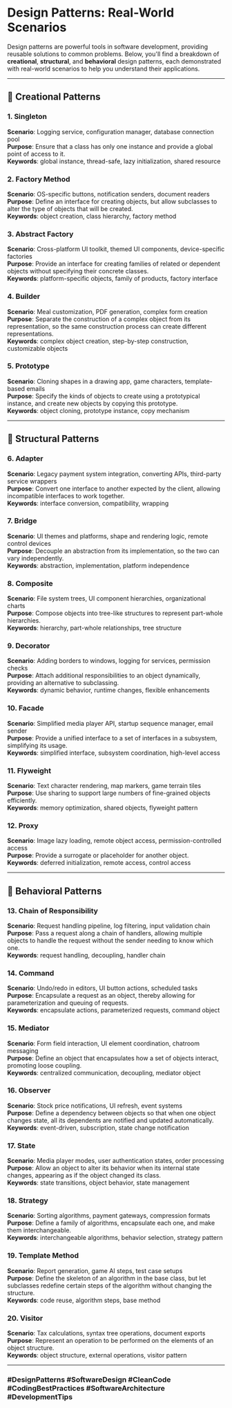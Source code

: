 # Design Patterns: Real-World Scenarios

Design patterns are powerful tools in software development, providing reusable solutions to common problems. Below, you'll find a breakdown of **creational**, **structural**, and **behavioral** design patterns, each demonstrated with real-world scenarios to help you understand their applications.

---

## 🔁 **Creational Patterns**

### 1. **Singleton**  
**Scenario**: Logging service, configuration manager, database connection pool  
**Purpose**: Ensure that a class has only one instance and provide a global point of access to it.  
**Keywords**: global instance, thread-safe, lazy initialization, shared resource

### 2. **Factory Method**  
**Scenario**: OS-specific buttons, notification senders, document readers  
**Purpose**: Define an interface for creating objects, but allow subclasses to alter the type of objects that will be created.  
**Keywords**: object creation, class hierarchy, factory method  

### 3. **Abstract Factory**  
**Scenario**: Cross-platform UI toolkit, themed UI components, device-specific factories  
**Purpose**: Provide an interface for creating families of related or dependent objects without specifying their concrete classes.  
**Keywords**: platform-specific objects, family of products, factory interface  

### 4. **Builder**  
**Scenario**: Meal customization, PDF generation, complex form creation  
**Purpose**: Separate the construction of a complex object from its representation, so the same construction process can create different representations.  
**Keywords**: complex object creation, step-by-step construction, customizable objects  

### 5. **Prototype**  
**Scenario**: Cloning shapes in a drawing app, game characters, template-based emails  
**Purpose**: Specify the kinds of objects to create using a prototypical instance, and create new objects by copying this prototype.  
**Keywords**: object cloning, prototype instance, copy mechanism  

---

## 🧩 **Structural Patterns**

### 6. **Adapter**  
**Scenario**: Legacy payment system integration, converting APIs, third-party service wrappers  
**Purpose**: Convert one interface to another expected by the client, allowing incompatible interfaces to work together.  
**Keywords**: interface conversion, compatibility, wrapping  

### 7. **Bridge**  
**Scenario**: UI themes and platforms, shape and rendering logic, remote control devices  
**Purpose**: Decouple an abstraction from its implementation, so the two can vary independently.  
**Keywords**: abstraction, implementation, platform independence  

### 8. **Composite**  
**Scenario**: File system trees, UI component hierarchies, organizational charts  
**Purpose**: Compose objects into tree-like structures to represent part-whole hierarchies.  
**Keywords**: hierarchy, part-whole relationships, tree structure  

### 9. **Decorator**  
**Scenario**: Adding borders to windows, logging for services, permission checks  
**Purpose**: Attach additional responsibilities to an object dynamically, providing an alternative to subclassing.  
**Keywords**: dynamic behavior, runtime changes, flexible enhancements  

### 10. **Facade**  
**Scenario**: Simplified media player API, startup sequence manager, email sender  
**Purpose**: Provide a unified interface to a set of interfaces in a subsystem, simplifying its usage.  
**Keywords**: simplified interface, subsystem coordination, high-level access  

### 11. **Flyweight**  
**Scenario**: Text character rendering, map markers, game terrain tiles  
**Purpose**: Use sharing to support large numbers of fine-grained objects efficiently.  
**Keywords**: memory optimization, shared objects, flyweight pattern  

### 12. **Proxy**  
**Scenario**: Image lazy loading, remote object access, permission-controlled access  
**Purpose**: Provide a surrogate or placeholder for another object.  
**Keywords**: deferred initialization, remote access, control access  

---

## 🔄 **Behavioral Patterns**

### 13. **Chain of Responsibility**  
**Scenario**: Request handling pipeline, log filtering, input validation chain  
**Purpose**: Pass a request along a chain of handlers, allowing multiple objects to handle the request without the sender needing to know which one.  
**Keywords**: request handling, decoupling, handler chain  

### 14. **Command**  
**Scenario**: Undo/redo in editors, UI button actions, scheduled tasks  
**Purpose**: Encapsulate a request as an object, thereby allowing for parameterization and queuing of requests.  
**Keywords**: encapsulate actions, parameterized requests, command object  

### 15. **Mediator**  
**Scenario**: Form field interaction, UI element coordination, chatroom messaging  
**Purpose**: Define an object that encapsulates how a set of objects interact, promoting loose coupling.  
**Keywords**: centralized communication, decoupling, mediator object  

### 16. **Observer**  
**Scenario**: Stock price notifications, UI refresh, event systems  
**Purpose**: Define a dependency between objects so that when one object changes state, all its dependents are notified and updated automatically.  
**Keywords**: event-driven, subscription, state change notification  

### 17. **State**  
**Scenario**: Media player modes, user authentication states, order processing  
**Purpose**: Allow an object to alter its behavior when its internal state changes, appearing as if the object changed its class.  
**Keywords**: state transitions, object behavior, state management  

### 18. **Strategy**  
**Scenario**: Sorting algorithms, payment gateways, compression formats  
**Purpose**: Define a family of algorithms, encapsulate each one, and make them interchangeable.  
**Keywords**: interchangeable algorithms, behavior selection, strategy pattern  

### 19. **Template Method**  
**Scenario**: Report generation, game AI steps, test case setups  
**Purpose**: Define the skeleton of an algorithm in the base class, but let subclasses redefine certain steps of the algorithm without changing the structure.  
**Keywords**: code reuse, algorithm steps, base method  

### 20. **Visitor**  
**Scenario**: Tax calculations, syntax tree operations, document exports  
**Purpose**: Represent an operation to be performed on the elements of an object structure.  
**Keywords**: object structure, external operations, visitor pattern  

---

### #DesignPatterns #SoftwareDesign #CleanCode #CodingBestPractices #SoftwareArchitecture #DevelopmentTips
